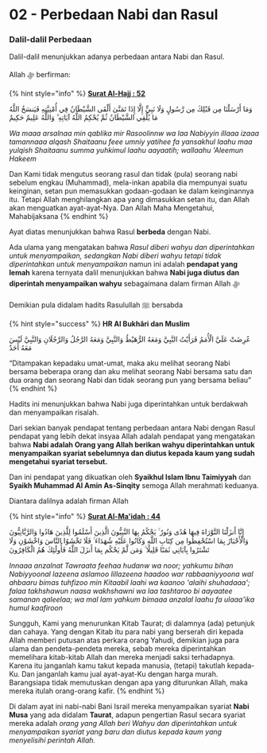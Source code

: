 # 02 - Perbedaan Nabi dan Rasul

### Dalil-dalil Perbedaan

Dalil-dalil menunjukkan adanya perbedaan antara Nabi dan Rasul.&#x20;

Allah ﷻ berfirman:

{% hint style="info" %}
****[**Surat Al-Hajj : 52**](https://appngaji.com/al-hajj/ayat-52/)****

وَمَا أَرْسَلْنَا مِن قَبْلِكَ مِن رَّسُولٍ وَلَا نَبِيٍّ إِلَّا إِذَا تَمَنَّىٰ أَلْقَى الشَّيْطَانُ فِي أُمْنِيَّتِهِ فَيَنسَخُ اللَّهُ مَا يُلْقِي الشَّيْطَانُ ثُمَّ يُحْكِمُ اللَّهُ آيَاتِهِ ۗ وَاللَّهُ عَلِيمٌ حَكِيمٌ

_Wa maaa arsalnaa min qablika mir Rasoolinnw wa laa Nabiyyin illaaa izaaa tamannaaa alqash Shaitaanu feee umniy yatihee fa yansakhul laahu maa yulqish Shaitaanu summa yuhkimul laahu aayaatih; wallaahu 'Aleemun Hakeem_

Dan Kami tidak mengutus seorang rasul dan tidak (pula) seorang nabi sebelum engkau (Muhammad), mela-inkan apabila dia mempunyai suatu keinginan, setan pun memasukkan godaan-godaan ke dalam keinginannya itu. Tetapi Allah menghilangkan apa yang dimasukkan setan itu, dan Allah akan menguatkan ayat-ayat-Nya. Dan Allah Maha Mengetahui, Mahabijaksana
{% endhint %}

Ayat diatas menunjukkan bahwa Rasul **berbeda** dengan Nabi.

Ada ulama yang mengatakan bahwa _Rasul diberi wahyu dan diperintahkan untuk menyampaikan, sedangkan Nabi diberi wahyu tetapi tidak diperintahkan untuk menyampaikan_ namun ini adalah **pendapat yang lemah** karena ternyata dalil menunjukkan bahwa **Nabi juga diutus dan diperintah menyampaikan wahyu** sebagaimana dalam firman Allah ﷻ&#x20;

Demikian pula didalam hadits Rasulullah ﷺ bersabda

{% hint style="success" %}
**HR Al Bukhâri dan Muslim**

عُرِضَتْ عَلَيَّ الْأُمَمُ فَرَأَيْتُ النَّبِيَّ وَمَعَهُ الرُّهَيْطُ وَالنَّبِيَّ وَمَعَهُ الرَّجُلُ وَالرَّجُلَانِ وَالنَّبِيَّ لَيْسَ مَعَهُ أَحَدٌ

“Ditampakan kepadaku umat-umat, maka aku melihat seorang Nabi bersama beberapa orang dan aku melihat seorang Nabi bersama satu dan dua orang dan seorang Nabi dan tidak seorang pun yang bersama beliau”
{% endhint %}

Hadits ini menunjukkan bahwa Nabi juga diperintahkan untuk berdakwah dan menyampaikan risalah.

Dari sekian banyak pendapat tentang perbedaan antara Nabi dengan Rasul pendapat yang lebih dekat insyaa Allah adalah pendapat yang mengatakan bahwa **Nabi adalah Orang yang Allah berikan wahyu diperintahkan untuk menyampaikan syariat sebelumnya dan diutus kepada kaum yang sudah mengetahui syariat tersebut.**

Dan ini pendapat yang dikuatkan oleh **Syaikhul Islam Ibnu Taimiyyah** dan **Syaikh Muhammad Al Amin As-Sinqity** semoga Allah merahmati keduanya.

Diantara dalilnya adalah firman Allah

{% hint style="info" %}
****[**Surat Al-Ma'idah : 44**](https://appngaji.com/al-maidah/ayat-44/)****

إِنَّا أَنزَلْنَا التَّوْرَاةَ فِيهَا هُدًى وَنُورٌ ۚ يَحْكُمُ بِهَا النَّبِيُّونَ الَّذِينَ أَسْلَمُوا لِلَّذِينَ هَادُوا وَالرَّبَّانِيُّونَ وَالْأَحْبَارُ بِمَا اسْتُحْفِظُوا مِن كِتَابِ اللَّهِ وَكَانُوا عَلَيْهِ شُهَدَاءَ ۚ فَلَا تَخْشَوُا النَّاسَ وَاخْشَوْنِ وَلَا تَشْتَرُوا بِآيَاتِي ثَمَنًا قَلِيلًا ۚ وَمَن لَّمْ يَحْكُم بِمَا أَنزَلَ اللَّهُ فَأُولَٰئِكَ هُمُ الْكَافِرُونَ

_Innaaa anzalnat Tawraata feehaa hudanw wa noor; yahkumu bihan Nabiyyoonal lazeena aslamoo lillazeena haadoo war rabbaaniyyoona wal ahbaaru bimas tuhfizoo min Kitaabil laahi wa kaanoo 'alaihi shuhadaaa'; falaa takhshawun naasa wakhshawni wa laa tashtaroo bi aayaatee samanan qaleelaa; wa mal lam yahkum bimaaa anzalal laahu fa ulaaa'ika humul kaafiroon_

Sungguh, Kami yang menurunkan Kitab Taurat; di dalamnya (ada) petunjuk dan cahaya. Yang dengan Kitab itu para nabi yang berserah diri kepada Allah memberi putusan atas perkara orang Yahudi, demikian juga para ulama dan pendeta-pendeta mereka, sebab mereka diperintahkan memelihara kitab-kitab Allah dan mereka menjadi saksi terhadapnya. Karena itu janganlah kamu takut kepada manusia, (tetapi) takutlah kepada-Ku. Dan janganlah kamu jual ayat-ayat-Ku dengan harga murah. Barangsiapa tidak memutuskan dengan apa yang diturunkan Allah, maka mereka itulah orang-orang kafir.
{% endhint %}

Di dalam ayat ini nabi-nabi Bani Israil mereka menyampaikan syariat **Nabi Musa** yang ada didalam **Taurat**, adapun pengertian Rasul secara syariat mereka adalah _orang yang Allah beri Wahyu dan diperintahkan untuk menyampaikan syariat yang baru dan diutus kepada kaum yang menyelisihi perintah Allah._
